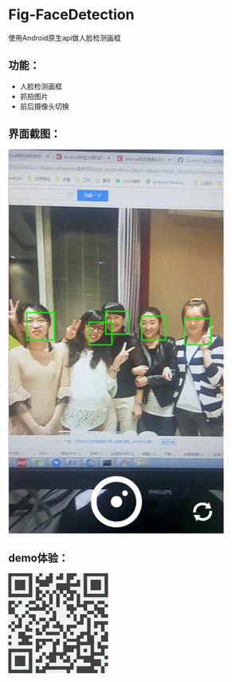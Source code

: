 # Fig-FaceDetection
使用Android原生api做人脸检测画框
## 功能：
- 人脸检测画框
- 抓拍图片
- 前后摄像头切换

## 界面截图：
![界面截图](https://github.com/fengfeilong0529/Fig-FaceDetection/blob/master/aa.png)

## demo体验：
![demo下载](https://github.com/fengfeilong0529/Fig-FaceDetection/blob/master/d.png)
